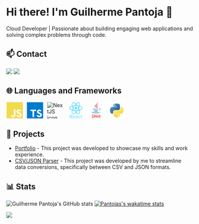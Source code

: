 # Hi there! I'm Guilherme Pantoja 👋
Cloud Developer | Passionate about building engaging web applications and solving complex problems through code.

## 📫 Contact
<div>
    <a href="https://www.linkedin.com/in/guilxp/" target="_blank"><img src="https://img.shields.io/badge/-LinkedIn-%230077B5?style=for-the-badge&logo=linkedin&logoColor=white" target="_blank"></a> 
    <a href="mailto:guilherme.pantoja1201@gmail.com" target="_blank"><img src="https://img.shields.io/badge/Gmail-D14836?style=for-the-badge&logo=gmail&logoColor=white"></a> 
</div>

## 🌐 Languages and Frameworks
<div style="display: flex; flex-wrap: wrap; gap: 10px;">
    <img alt="JavaScript Icon" height="45" width="45" src="https://raw.githubusercontent.com/devicons/devicon/master/icons/javascript/javascript-plain.svg">
    <img alt="TypeScript Icon" height="45" width="45" src="https://raw.githubusercontent.com/devicons/devicon/1119b9f84c0290e0f0b38982099a2bd027a48bf1/icons/typescript/typescript-original.svg">
    <img alt="NextJS icon" height="45" width="45" src="https://d2nir1j4sou8ez.cloudfront.net/wp-content/uploads/2021/12/nextjs-boilerplate-logo.png">
    <img alt="ReactJS Icon" height="45" width="45" src="https://raw.githubusercontent.com/devicons/devicon/1119b9f84c0290e0f0b38982099a2bd027a48bf1/icons/react/react-original-wordmark.svg">
    <img alt="Java icon" height="45" width="45" src="https://raw.githubusercontent.com/devicons/devicon/master/icons/java/java-original-wordmark.svg">
    <img alt="Python" height="45" width="45" src="https://raw.githubusercontent.com/devicons/devicon/1119b9f84c0290e0f0b38982099a2bd027a48bf1/icons/python/python-original.svg">
</div>

## 🚀 Projects
- [Portfolio](https://portfolio-z1ob.onrender.com/ "Open Portfolio") - This project was developed to showcase my skills and work experience.
- [CSV/JSON Parser](link "Open CSV/JSON Parser") - This project was developed by me to streamline data conversions, specifically between CSV and JSON formats.

## 📊 Stats
![Guilherme Pantoja's GitHub stats](http://github-readme-streak-stats.herokuapp.com?user=guilxp&theme=codeSTACKr)
[![Pantojas's wakatime stats](https://github-readme-stats.vercel.app/api/wakatime?username=@guilxp&layout=compact&theme=codeSTACKr)](https://github.com/guilxp/github-readme-stats)

<img src="https://capsule-render.vercel.app/api?type=waving&color=gradient&height=100&section=footer&width=100%" style="max-width: 100%;"/>
